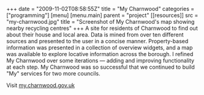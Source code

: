 +++
date = "2009-11-02T08:58:55Z"
title = "My Charnwood"
categories = ["programming"]
[menu]
  [menu.main]
    parent = "project"
[[resources]]
  src = "my-charnwood.jpg"
  title = "Screenshot of My Charnwood's map showing nearby recycling centres"
+++
A site for residents of Charnwood to find out about their house and local area. Data is mined from over ten different sources and presented to the user in a concise manner. Property-based information was presented in a collection of overview widgets, and a map was available to explore locative information across the borough.  I refined My Charnwood over some iterations &mdash; adding and improving functionality at each step. My Charnwood was so successful that we continued to build "My" services for two more councils.

Visit [my.charnwood.gov.uk](http://my.charnwood.gov.uk/)
